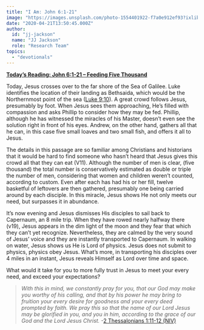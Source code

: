 ```yaml
---
title: "I Am: John 6:1-21"
image: "https://images.unsplash.com/photo-1554401922-f7a0e912ef93?ixlib=rb-1.2.1&q=85&fm=jpg&crop=entropy&cs=srgb&ixid=eyJhcHBfaWQiOjk2NjF9"
date: "2020-04-21T13:50:45.000Z"
author:
  id: "jj-jackson"
  name: "JJ Jackson"
  role: "Research Team"
topics:
  - "devotionals"
---
```

[**Today’s Reading: John 6:1-21 – Feeding Five Thousand**][jhn6]

Today, Jesus crosses over to the far shore of the Sea of Galilee. Luke identifies the location of their landing as Bethsaida, which would be the Northernmost point of the sea ([Luke 9:10][luk910]).  A great crowd follows Jesus, presumably by foot. When Jesus sees them approaching, He’s filled with compassion and asks Phillip to consider how they may be fed. Phillip, although he has witnessed the miracles of his Master, doesn’t even see the solution right in front of his eyes.  Andrew, on the other hand, gathers all that he can, in this case five small loaves and two small fish, and offers it all to Jesus.

The details in this passage are so familiar among Christians and historians that it would be hard to find someone who hasn’t heard that Jesus gives this crowd all that they can eat (V11). Although the number of men is clear, (five thousand) the total number is conservatively estimated as double or triple the number of men, considering that women and children weren’t counted, according to custom.  Even after each has had his or her fill, twelve basketful of leftovers are then gathered, presumably one being carried around by each disciple. In this miracle, Jesus shows He not only meets our need, but surpasses it in abundance.

It’s now evening and Jesus dismisses His disciples to sail back to Capernaum, an 8 mile trip.  When they have rowed nearly halfway there (v19), Jesus appears in the dim light of the moon and they fear that which they can’t yet recognize.  Nevertheless, they are calmed by the very sound of Jesus’ voice and they are instantly transported to Capernaum. In walking on water, Jesus shows us He is Lord of physics. Jesus does not submit to physics, physics obey Jesus. What’s more, in transporting his disciples over 4 miles in an instant, Jesus reveals Himself as Lord over time and space.

What would it take for you to more fully trust in Jesus to meet your every need, and exceed your expectations?

> _With this in mind, we constantly pray for you, that our God may make you worthy of his calling, and that by his power he may bring to fruition your every desire for goodness and your every deed prompted by faith. We pray this so that the name of our Lord Jesus may be glorified in you, and you in him, according to the grace of our God and the Lord Jesus Christ._ -[2 Thessalonians 1:11-12 (NIV)][2th1]

[jhn6]: https://www.bible.com/111/jhn.6.1-21
[luk910]: https://www.bible.com/111/luk.9.10
[2th1]: https://www.bible.com/111/2th.1.11-12.niv